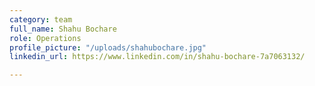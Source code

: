 ```yaml
---
category: team
full_name: Shahu Bochare
role: Operations
profile_picture: "/uploads/shahubochare.jpg"
linkedin_url: https://www.linkedin.com/in/shahu-bochare-7a7063132/

---
```

